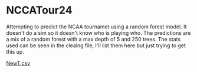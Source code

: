 # NCCATour24
Attempting to predict the NCAA tournamet using a random forest model. It doesn't do a sim so it doesn't know who is playing who. The predictions are a mix of a random forest with a max depth of 5 and 250 trees. The stats used can be seen in the cleaing file, I'll list them here but just trying to get this up.


[NewT.csv](https://github.com/dlshew/NCCATour24/files/14629838/NewT.csv)
